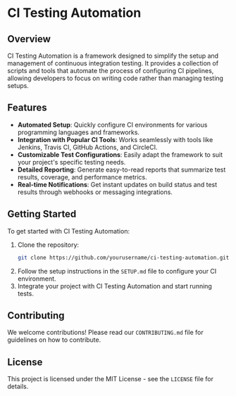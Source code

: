 # CI Testing Automation

## Overview
CI Testing Automation is a framework designed to simplify the setup and management of continuous integration testing. It provides a collection of scripts and tools that automate the process of configuring CI pipelines, allowing developers to focus on writing code rather than managing testing setups.

## Features
- **Automated Setup**: Quickly configure CI environments for various programming languages and frameworks.
- **Integration with Popular CI Tools**: Works seamlessly with tools like Jenkins, Travis CI, GitHub Actions, and CircleCI.
- **Customizable Test Configurations**: Easily adapt the framework to suit your project's specific testing needs.
- **Detailed Reporting**: Generate easy-to-read reports that summarize test results, coverage, and performance metrics.
- **Real-time Notifications**: Get instant updates on build status and test results through webhooks or messaging integrations.

## Getting Started
To get started with CI Testing Automation:
1. Clone the repository:
   ```bash
   git clone https://github.com/yourusername/ci-testing-automation.git
   ```
2. Follow the setup instructions in the `SETUP.md` file to configure your CI environment.
3. Integrate your project with CI Testing Automation and start running tests.

## Contributing
We welcome contributions! Please read our `CONTRIBUTING.md` file for guidelines on how to contribute.

## License
This project is licensed under the MIT License - see the `LICENSE` file for details.
